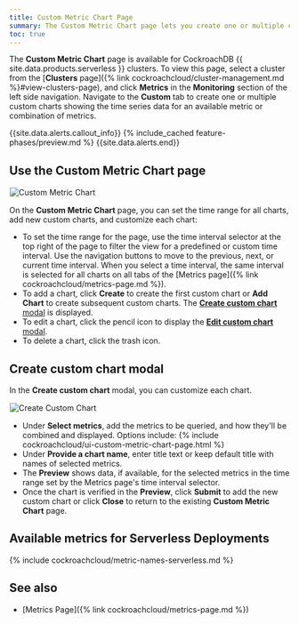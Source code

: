 ```yaml
---
title: Custom Metric Chart Page
summary: The Custom Metric Chart page lets you create one or multiple custom charts showing the time series data for an available metric or combination of metrics.
toc: true
---
```


The **Custom Metric Chart** page is available for CockroachDB {{ site.data.products.serverless }} clusters. To view this page, select a cluster from the [**Clusters** page]({% link cockroachcloud/cluster-management.md %}#view-clusters-page), and click **Metrics** in the **Monitoring** section of the left side navigation. Navigate to the **Custom** tab to create one or multiple custom charts showing the time series data for an available metric or combination of metrics.

{{site.data.alerts.callout_info}}
{% include_cached feature-phases/preview.md %}
{{site.data.alerts.end}}

## Use the Custom Metric Chart page

<img src="{{ 'images/cockroachcloud/custom-metric-chart.png' | relative_url }}" alt="Custom Metric Chart" style="border:1px solid #eee;max-width:100%" />

On the **Custom Metric Chart** page, you can set the time range for all charts, add new custom charts, and customize each chart:

- To set the time range for the page, use the time interval selector at the top right of the page to filter the view for a predefined or custom time interval. Use the navigation buttons to move to the previous, next, or current time interval. When you select a time interval, the same interval is selected for all charts on all tabs of the [Metrics page]({% link cockroachcloud/metrics-page.md %}).
- To add a chart, click **Create** to create the first custom chart or **Add Chart** to create subsequent custom charts. The [**Create custom chart** modal](#create-custom-chart-modal) is displayed.
- To edit a chart, click the pencil icon to display the [**Edit custom chart** modal](#create-custom-chart-modal).
- To delete a chart, click the trash icon.

## Create custom chart modal

In the **Create custom chart** modal, you can customize each chart.

<img src="{{ 'images/cockroachcloud/custom-metric-chart-create.png' | relative_url }}" alt="Create Custom Chart" style="border:1px solid #eee;max-width:70%" />

- Under **Select metrics**, add the metrics to be queried, and how they'll be combined and displayed. Options include:
{% include cockroachcloud/ui-custom-metric-chart-page.html %}
- Under **Provide a chart name**, enter title text or keep default title with names of selected metrics.
- The **Preview** shows data, if available, for the selected metrics in the time range set by the Metrics page's time interval selector.
- Once the chart is verified in the **Preview**, click **Submit** to add the new custom chart or click **Close** to return to the existing **Custom Metric Chart** page.

## Available metrics for Serverless Deployments

{% include cockroachcloud/metric-names-serverless.md %}

## See also

- [Metrics Page]({% link cockroachcloud/metrics-page.md %})
